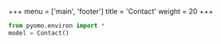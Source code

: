+++
menu = ['main', 'footer']
title = 'Contact'
weight = 20
+++

```python
from pyomo.environ import *
model = Contact()
```